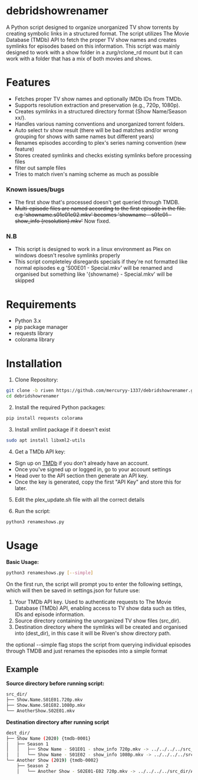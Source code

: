 # debridshowrenamer
A Python script designed to organize unorganized TV show torrents by creating symbolic links in a structured format. The script utilizes The Movie Database (TMDb) API to fetch the proper TV show names and creates symlinks for episodes based on this information.
This script was mainly designed to work with a show folder in a zurg/rclone_rd mount but it can work with a folder that has a mix of both movies and shows.

# Features
- Fetches proper TV show names and optionally IMDb IDs from TMDb.
- Supports resolution extraction and preservation (e.g., 720p, 1080p).
- Creates symlinks in a structured directory format (Show Name/Season xx/).
- Handles various naming conventions and unorganized torrent folders.
- Auto select tv show result (there will be bad matches and/or wrong grouping for shows with same names but different years)
- Renames episodes according to plex's series naming convention (new feature)
- Stores created symlinks and checks existing symlinks before processing files
- filter out sample files
- Tries to match riven's naming scheme as much as possible

### Known issues/bugs
- The first show that's processed doesn't get queried through TMDB.
- ~~Multi-episode files are named according to the first episode in the file. e.g 'showname.s01e01e02.mkv' becomes 'showname - s01e01 - show_info {resolution}.mkv'~~ Now fixed.

### N.B
- This script is designed to work in a linux environment as Plex on windows doesn't resolve symlinks properly
- This script completeley disregards specials if they're not formatted like normal episodes e.g 'S00E01 - Special.mkv' will be renamed and organised but something like '{showname} - Special.mkv' will be skipped

# Requirements
- Python 3.x 
- pip package manager
- requests library
- colorama library

# Installation
1. Clone Repository:
``` sh
git clone -b riven https://github.com/mercuryy-1337/debridshowrenamer.git
cd debridshowrenamer
```
2. Install the required Python packages:
``` sh
pip install requests colorama
```
3. Install xmllint package if it doesn't exist
```sh
sudo apt install libxml2-utils
```
4. Get a TMDb API key:
- Sign up on [TMDb](https://www.themoviedb.org/) if you don't already have an account.
- Once you've signed up or logged in, go to your account settings
- Head over to the API section then generate an API key.
- Once the key is generated, copy the first "API Key" and store this for later.

5. Edit the plex_update.sh file with all the correct details

6. Run the script:
``` sh
python3 renameshows.py
```

# Usage
**Basic Usage:**
```sh
python3 renameshows.py [--simple]
```
On the first run, the script will prompt you to enter the following settings, which will then be saved in settings.json for future use:
1. Your TMDb API key. Used to authenticate requests to The Movie Database (TMDb) API, enabling access to TV show data such as titles, IDs and episode information. <br/>
2. Source directory containing the unorganized TV show files (src_dir). <br/>
3. Destination directory where the symlinks will be created and organised into (dest_dir), in this case it will be Riven's show directory path. <br/>

the optional --simple flag stops the script from querying individual episodes through TMDB and just renames the episodes into a simple format


## Example
**Source directory before running script:**
``` sh
src_dir/
├── Show.Name.S01E01.720p.mkv
├── Show.Name.S01E02.1080p.mkv
└── AnotherShow.S02E01.mkv
```
**Destination directory after running script**
``` sh
dest_dir/
├── Show Name (2020) {tmdb-0001}
│   ├── Season 1
│   │   ├── Show Name - S01E01 - show_info 720p.mkv -> ../../../../src_dir/Show.Name.S01E01.720p.mkv
│   │   └── Show Name - S01E02 - show_info 1080p.mkv -> ../../../../src_dir/Show.Name.S01E02.1080p.mkv
└── Another Show (2019) {tmdb-0002}
    ├── Season 2
    │   └── Another Show - S02E01-E02 720p.mkv -> ../../../../src_dir/AnotherShow.S02E01E02.mkv
```


